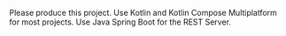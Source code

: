 Please produce this project. Use Kotlin and Kotlin Compose Multiplatform for most
projects. Use Java Spring Boot for the REST Server.